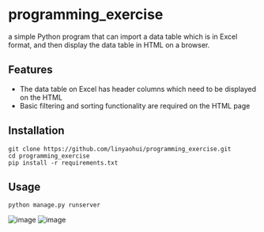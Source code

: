 programming_exercise
==============
a simple Python program that can import a data table which is in Excel format, and then display the data table in HTML on a browser.

Features
--------

- The data table on Excel has header columns which need to be displayed on the HTML 
- Basic filtering and sorting functionality are required on the HTML page

Installation
------------
    git clone https://github.com/linyaohui/programming_exercise.git
    cd programming_exercise
    pip install -r requirements.txt

Usage
-----
    python manage.py runserver 
    
   ![image](https://github.com/linyaohui/programming_exercise/tree/master/screenshots/login.png)
   ![image](https://github.com/linyaohui/programming_exercise/tree/master/screenshots/usage.png)
